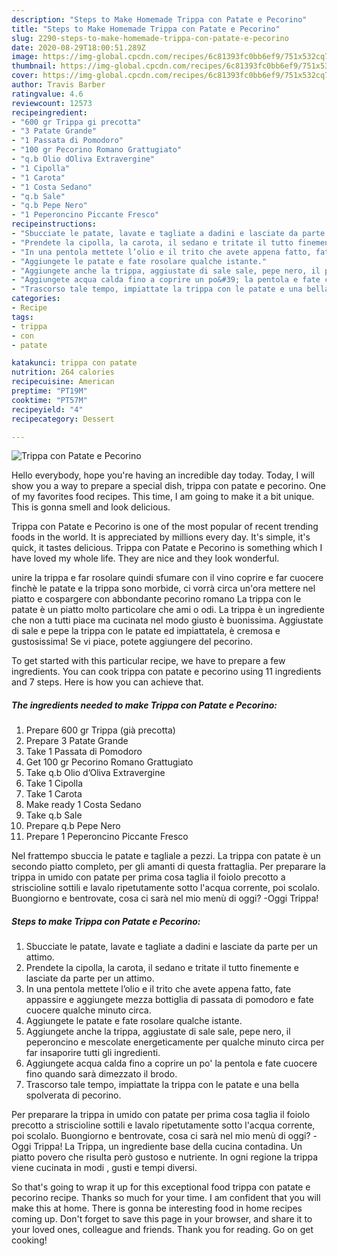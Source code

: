 ```yaml
---
description: "Steps to Make Homemade Trippa con Patate e Pecorino"
title: "Steps to Make Homemade Trippa con Patate e Pecorino"
slug: 2290-steps-to-make-homemade-trippa-con-patate-e-pecorino
date: 2020-08-29T18:00:51.289Z
image: https://img-global.cpcdn.com/recipes/6c81393fc0bb6ef9/751x532cq70/trippa-con-patate-e-pecorino-recipe-main-photo.jpg
thumbnail: https://img-global.cpcdn.com/recipes/6c81393fc0bb6ef9/751x532cq70/trippa-con-patate-e-pecorino-recipe-main-photo.jpg
cover: https://img-global.cpcdn.com/recipes/6c81393fc0bb6ef9/751x532cq70/trippa-con-patate-e-pecorino-recipe-main-photo.jpg
author: Travis Barber
ratingvalue: 4.6
reviewcount: 12573
recipeingredient:
- "600 gr Trippa gi precotta"
- "3 Patate Grande"
- "1 Passata di Pomodoro"
- "100 gr Pecorino Romano Grattugiato"
- "q.b Olio dOliva Extravergine"
- "1 Cipolla"
- "1 Carota"
- "1 Costa Sedano"
- "q.b Sale"
- "q.b Pepe Nero"
- "1 Peperoncino Piccante Fresco"
recipeinstructions:
- "Sbucciate le patate, lavate e tagliate a dadini e lasciate da parte per un attimo."
- "Prendete la cipolla, la carota, il sedano e tritate il tutto finemente e lasciate da parte per un attimo."
- "In una pentola mettete l’olio e il trito che avete appena fatto, fate appassire e aggiungete mezza bottiglia di passata di pomodoro e fate cuocere qualche minuto circa."
- "Aggiungete le patate e fate rosolare qualche istante."
- "Aggiungete anche la trippa, aggiustate di sale sale, pepe nero, il peperoncino e mescolate energeticamente per qualche minuto circa per far insaporire tutti gli ingredienti."
- "Aggiungete acqua calda fino a coprire un po&#39; la pentola e fate cuocere fino quando sarà dimezzato il brodo."
- "Trascorso tale tempo, impiattate la trippa con le patate e una bella spolverata di pecorino."
categories:
- Recipe
tags:
- trippa
- con
- patate

katakunci: trippa con patate 
nutrition: 264 calories
recipecuisine: American
preptime: "PT19M"
cooktime: "PT57M"
recipeyield: "4"
recipecategory: Dessert

---
```



![Trippa con Patate e Pecorino](https://img-global.cpcdn.com/recipes/6c81393fc0bb6ef9/751x532cq70/trippa-con-patate-e-pecorino-recipe-main-photo.jpg)

Hello everybody, hope you're having an incredible day today. Today, I will show you a way to prepare a special dish, trippa con patate e pecorino. One of my favorites food recipes. This time, I am going to make it a bit unique. This is gonna smell and look delicious.

Trippa con Patate e Pecorino is one of the most popular of recent trending foods in the world. It is appreciated by millions every day. It's simple, it's quick, it tastes delicious. Trippa con Patate e Pecorino is something which I have loved my whole life. They are nice and they look wonderful.

unire la trippa e far rosolare quindi sfumare con il vino coprire e far cuocere finchè le patate e la trippa sono morbide, ci vorrà circa un&#39;ora mettere nel piatto e cospargere con abbondante pecorino romano La trippa con le patate è un piatto molto particolare che ami o odi. La trippa è un ingrediente che non a tutti piace ma cucinata nel modo giusto è buonissima. Aggiustate di sale e pepe la trippa con le patate ed impiattatela, è cremosa e gustosissima! Se vi piace, potete aggiungere del pecorino.


To get started with this particular recipe, we have to prepare a few ingredients. You can cook trippa con patate e pecorino using 11 ingredients and 7 steps. Here is how you can achieve that.

<!--inarticleads1-->

##### The ingredients needed to make Trippa con Patate e Pecorino:

1. Prepare 600 gr Trippa (già precotta)
1. Prepare 3 Patate Grande
1. Take 1 Passata di Pomodoro
1. Get 100 gr Pecorino Romano Grattugiato
1. Take q.b Olio d’Oliva Extravergine
1. Take 1 Cipolla
1. Take 1 Carota
1. Make ready 1 Costa Sedano
1. Take q.b Sale
1. Prepare q.b Pepe Nero
1. Prepare 1 Peperoncino Piccante Fresco


Nel frattempo sbuccia le patate e tagliale a pezzi. La trippa con patate è un secondo piatto completo, per gli amanti di questa frattaglia. Per preparare la trippa in umido con patate per prima cosa taglia il foiolo precotto a striscioline sottili e lavalo ripetutamente sotto l&#39;acqua corrente, poi scolalo. Buongiorno e bentrovate, cosa ci sarà nel mio menù di oggi? -Oggi Trippa! 

<!--inarticleads2-->

##### Steps to make Trippa con Patate e Pecorino:

1. Sbucciate le patate, lavate e tagliate a dadini e lasciate da parte per un attimo.
1. Prendete la cipolla, la carota, il sedano e tritate il tutto finemente e lasciate da parte per un attimo.
1. In una pentola mettete l’olio e il trito che avete appena fatto, fate appassire e aggiungete mezza bottiglia di passata di pomodoro e fate cuocere qualche minuto circa.
1. Aggiungete le patate e fate rosolare qualche istante.
1. Aggiungete anche la trippa, aggiustate di sale sale, pepe nero, il peperoncino e mescolate energeticamente per qualche minuto circa per far insaporire tutti gli ingredienti.
1. Aggiungete acqua calda fino a coprire un po&#39; la pentola e fate cuocere fino quando sarà dimezzato il brodo.
1. Trascorso tale tempo, impiattate la trippa con le patate e una bella spolverata di pecorino.


Per preparare la trippa in umido con patate per prima cosa taglia il foiolo precotto a striscioline sottili e lavalo ripetutamente sotto l&#39;acqua corrente, poi scolalo. Buongiorno e bentrovate, cosa ci sarà nel mio menù di oggi? -Oggi Trippa! La Trippa, un ingrediente base della cucina contadina. Un piatto povero che risulta però gustoso e nutriente. In ogni regione la trippa viene cucinata in modi , gusti e tempi diversi. 

So that's going to wrap it up for this exceptional food trippa con patate e pecorino recipe. Thanks so much for your time. I am confident that you will make this at home. There is gonna be interesting food in home recipes coming up. Don't forget to save this page in your browser, and share it to your loved ones, colleague and friends. Thank you for reading. Go on get cooking!
